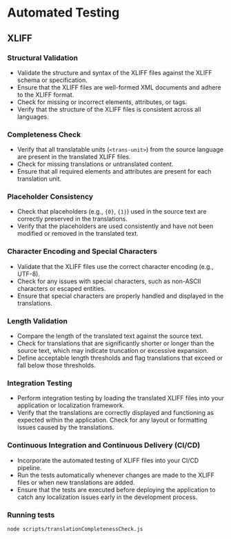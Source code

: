 # Automated Testing

## XLIFF

### Structural Validation

- Validate the structure and syntax of the XLIFF files against the XLIFF schema or specification.
- Ensure that the XLIFF files are well-formed XML documents and adhere to the XLIFF format.
- Check for missing or incorrect elements, attributes, or tags.
- Verify that the structure of the XLIFF files is consistent across all languages.

### Completeness Check

- Verify that all translatable units (`<trans-unit>`) from the source language are present in the translated XLIFF files.
- Check for missing translations or untranslated content.
- Ensure that all required elements and attributes are present for each translation unit.

### Placeholder Consistency

- Check that placeholders (e.g., `{0}`, `{1}`) used in the source text are correctly preserved in the translations.
- Verify that the placeholders are used consistently and have not been modified or removed in the translated text.

### Character Encoding and Special Characters

- Validate that the XLIFF files use the correct character encoding (e.g., UTF-8).
- Check for any issues with special characters, such as non-ASCII characters or escaped entities.
- Ensure that special characters are properly handled and displayed in the translations.

### Length Validation

- Compare the length of the translated text against the source text.
- Check for translations that are significantly shorter or longer than the source text, which may indicate truncation or excessive expansion.
- Define acceptable length thresholds and flag translations that exceed or fall below those thresholds.

### Integration Testing

- Perform integration testing by loading the translated XLIFF files into your application or localization framework.
- Verify that the translations are correctly displayed and functioning as expected within the application. Check for any layout or formatting issues caused by the translations.

### Continuous Integration and Continuous Delivery (CI/CD)

- Incorporate the automated testing of XLIFF files into your CI/CD pipeline.
- Run the tests automatically whenever changes are made to the XLIFF files or when new translations are added.
- Ensure that the tests are executed before deploying the application to catch any localization issues early in the development process.

### Running tests

`node scripts/translationCompletenessCheck.js`
